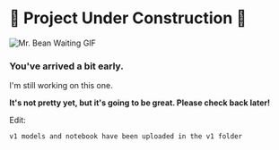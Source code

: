 # 🚧 Project Under Construction 🚧

![Mr. Bean Waiting GIF](https://media1.tenor.com/m/rec5dlPBK2cAAAAd/mr-bean-waiting.gif)


### You've arrived a bit early.

I'm still working on this one.

**It's not pretty yet, but it's going to be great. Please check back later!**


Edit:
````
v1 models and notebook have been uploaded in the v1 folder
````
